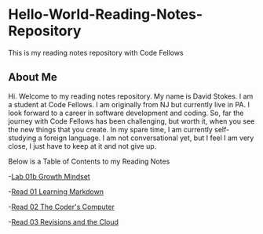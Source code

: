 # Hello-World-Reading-Notes-Repository

This is my reading notes repository with Code Fellows

## About Me

Hi. Welcome to my reading notes repository.  My name is David Stokes. I am a student at Code Fellows. I am originally from NJ but currently live in PA. I look forward to a career in software development and coding. So, far the journey with Code Fellows has been challenging, but worth it, when you see the new things that you create. In my spare time, I am currently self-studying a foreign language. I am not conversational yet, but I feel I am very close, I just have to keep at it and not give up. 

Below is a Table of Contents to my Reading Notes

-[Lab 01b Growth Mindset](growthmindset.md)

-[Read 01 Learning Markdown](learningmarkdown.md)

-[Read 02 The Coder's Computer](thecoderscomputer.md)

-[Read 03 Revisions and the Cloud](revisionsandthecloud.md)




